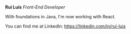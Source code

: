 **Rui Luís**
*Front-End Developer*

With foundations in Java, I'm now working with React.

You can find me at LinkedIn:
https://linkedin.com/in/rui-luis
